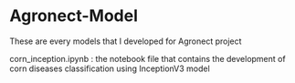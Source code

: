 # Agronect-Model
These are every models that I developed for Agronect project

corn_inception.ipynb : the notebook file that contains the development of corn diseases classification using InceptionV3 model

